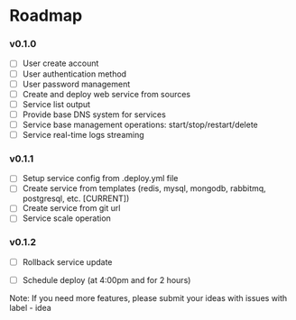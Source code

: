 # Roadmap

### v0.1.0
- [ ] User create account
- [ ] User authentication method
- [ ] User password management
- [ ] Create and deploy web service from sources
- [ ] Service list output
- [ ] Provide base DNS system for services
- [ ] Service base management operations: start/stop/restart/delete
- [ ] Service real-time logs streaming

### v0.1.1
- [ ] Setup service config from .deploy.yml file
- [ ] Create service from templates (redis, mysql, mongodb, rabbitmq, postgresql, etc. [CURRENT])
- [ ] Create service from git url
- [ ] Service scale operation

### v0.1.2
- [ ] Rollback service update
- [ ] Schedule deploy (at 4:00pm and for 2 hours)


Note:
If you need more features, please submit your ideas with issues with label - idea
